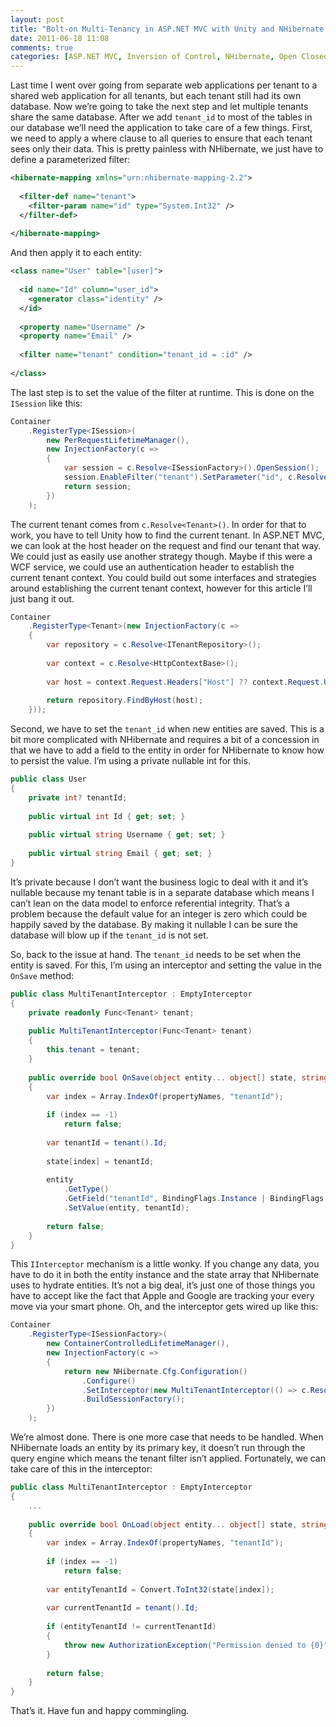 ```yaml
---
layout: post
title: "Bolt-on Multi-Tenancy in ASP.NET MVC with Unity and NHibernate: Part II – Commingled Data"
date: 2011-06-18 11:08
comments: true
categories: [ASP.NET MVC, Inversion of Control, NHibernate, Open Closed Principle, Unity]
---
```


Last time I went over going from separate web applications per tenant to a shared web application for all tenants, but each tenant still had its own database. Now we’re going to take the next step and let multiple tenants share the same database. After we add `tenant_id` to most of the tables in our database we’ll need the application to take care of a few things. First, we need to apply a where clause to all queries to ensure that each tenant sees only their data. This is pretty painless with NHibernate, we just have to define a parameterized filter:

``` xml
<hibernate-mapping xmlns="urn:nhibernate-mapping-2.2">
 
  <filter-def name="tenant">
    <filter-param name="id" type="System.Int32" />
  </filter-def>
 
</hibernate-mapping>
```

And then apply it to each entity:

``` xml
<class name="User" table="[user]">
 
  <id name="Id" column="user_id">
    <generator class="identity" />
  </id>
 
  <property name="Username" />
  <property name="Email" />
 
  <filter name="tenant" condition="tenant_id = :id" />
 
</class>
```

The last step is to set the value of the filter at runtime. This is done on the `ISession` like this:

``` c#
Container
    .RegisterType<ISession>(
        new PerRequestLifetimeManager(),
        new InjectionFactory(c =>
        {
            var session = c.Resolve<ISessionFactory>().OpenSession();
            session.EnableFilter("tenant").SetParameter("id", c.Resolve<Tenant>().Id);
            return session;
        })
    );
```

The current tenant comes from `c.Resolve<Tenant>()`. In order for that to work, you have to tell Unity how to find the current tenant. In ASP.NET MVC, we can look at the host header on the request and find our tenant that way. We could just as easily use another strategy though. Maybe if this were a WCF service, we could use an authentication header to establish the current tenant context. You could build out some interfaces and strategies around establishing the current tenant context, however for this article I’ll just bang it out.

``` c#
Container
    .RegisterType<Tenant>(new InjectionFactory(c =>
    {
        var repository = c.Resolve<ITenantRepository>();
 
        var context = c.Resolve<HttpContextBase>();
 
        var host = context.Request.Headers["Host"] ?? context.Request.Url.Host;
 
        return repository.FindByHost(host);
    }));

```

Second, we have to set the `tenant_id` when new entities are saved. This is a bit more complicated with NHibernate and requires a bit of a concession in that we have to add a field to the entity in order for NHibernate to know how to persist the value. I’m using a private nullable int for this.

``` c#
public class User
{
    private int? tenantId;
 
    public virtual int Id { get; set; }
 
    public virtual string Username { get; set; }
 
    public virtual string Email { get; set; }
}
```

It’s private because I don’t want the business logic to deal with it and it’s nullable because my tenant table is in a separate database which means I can’t lean on the data model to enforce referential integrity. That’s a problem because the default value for an integer is zero which could be happily saved by the database. By making it nullable I can be sure the database will blow up if the `tenant_id` is not set.

So, back to the issue at hand. The `tenant_id` needs to be set when the entity is saved. For this, I’m using an interceptor and setting the value in the `OnSave` method:

``` c#
public class MultiTenantInterceptor : EmptyInterceptor
{
    private readonly Func<Tenant> tenant;
 
    public MultiTenantInterceptor(Func<Tenant> tenant)
    {
        this.tenant = tenant;
    }
 
    public override bool OnSave(object entity... object[] state, string[] propertyNames...)
    {
        var index = Array.IndexOf(propertyNames, "tenantId");
 
        if (index == -1)
            return false;
 
        var tenantId = tenant().Id;
 
        state[index] = tenantId;
 
        entity
            .GetType()
            .GetField("tenantId", BindingFlags.Instance | BindingFlags.NonPublic)
            .SetValue(entity, tenantId);
 
        return false;
    }
}
```

This `IInterceptor` mechanism is a little wonky. If you change any data, you have to do it in both the entity instance and the state array that NHibernate uses to hydrate entities. It’s not a big deal, it’s just one of those things you have to accept like the fact that Apple and Google are tracking your every move via your smart phone. Oh, and the interceptor gets wired up like this:

``` c#
Container
    .RegisterType<ISessionFactory>(
        new ContainerControlledLifetimeManager(),
        new InjectionFactory(c =>
        {
            return new NHibernate.Cfg.Configuration()
                .Configure()
                .SetInterceptor(new MultiTenantInterceptor(() => c.Resolve<Tenant>()))
                .BuildSessionFactory();
        })
    );
```

We’re almost done. There is one more case that needs to be handled. When NHibernate loads an entity by its primary key, it doesn’t run through the query engine which means the tenant filter isn’t applied. Fortunately, we can take care of this in the interceptor:

``` c#
public class MultiTenantInterceptor : EmptyInterceptor
{
    ...
 
    public override bool OnLoad(object entity... object[] state, string[] propertyNames...)
    {
        var index = Array.IndexOf(propertyNames, "tenantId");
 
        if (index == -1)
            return false;
 
        var entityTenantId = Convert.ToInt32(state[index]);
 
        var currentTenantId = tenant().Id;
 
        if (entityTenantId != currentTenantId)
        {
            throw new AuthorizationException("Permission denied to {0}", entity);
        }
 
        return false;
    }
}
```

That’s it. Have fun and happy commingling.